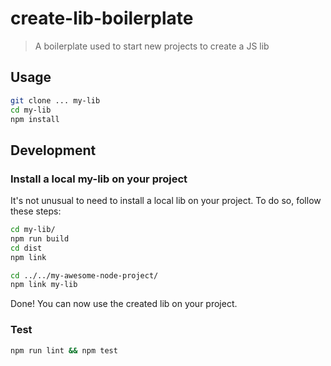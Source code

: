 # create-lib-boilerplate
> A boilerplate used to start new projects to create a JS lib

## Usage

```sh
git clone ... my-lib
cd my-lib
npm install
```

## Development

### Install a local my-lib on your project

It's not unusual to need to install a local lib on your project. To do so, follow these steps:

```sh
cd my-lib/
npm run build
cd dist
npm link

cd ../../my-awesome-node-project/
npm link my-lib
```

Done! You can now use the created lib on your project.

### Test

```sh
npm run lint && npm test
```